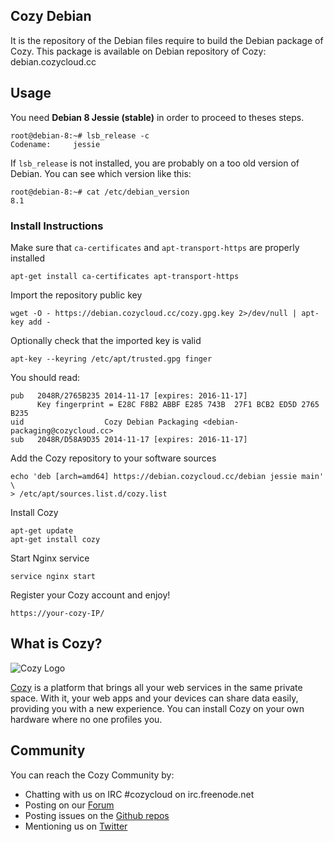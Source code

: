 ## Cozy Debian

It is the repository of the Debian files require to build the Debian package of Cozy. 
This package is available on Debian repository of Cozy: debian.cozycloud.cc

## Usage

You need **Debian 8 Jessie (stable)** in order to proceed to theses steps.

```
root@debian-8:~# lsb_release -c
Codename:     jessie
```

If `lsb_release` is not installed, you are probably on a too old version of
Debian. You can see which version like this:

```
root@debian-8:~# cat /etc/debian_version
8.1
```

### Install Instructions

Make sure that `ca-certificates` and `apt-transport-https` are properly installed

```
apt-get install ca-certificates apt-transport-https
```

Import the repository public key
 
```
wget -O - https://debian.cozycloud.cc/cozy.gpg.key 2>/dev/null | apt-key add -
```

Optionally check that the imported key is valid

```
apt-key --keyring /etc/apt/trusted.gpg finger
```

You should read:

```
pub   2048R/2765B235 2014-11-17 [expires: 2016-11-17]
      Key fingerprint = E28C F8B2 ABBF E285 743B  27F1 BCB2 ED5D 2765 B235
uid                  Cozy Debian Packaging <debian-packaging@cozycloud.cc>
sub   2048R/D58A9D35 2014-11-17 [expires: 2016-11-17]
```

Add the Cozy repository to your software sources

```
echo 'deb [arch=amd64] https://debian.cozycloud.cc/debian jessie main' \
> /etc/apt/sources.list.d/cozy.list
```

Install Cozy

```
apt-get update
apt-get install cozy
```
    
Start Nginx service

```
service nginx start
```

Register your Cozy account and enjoy!

```
https://your-cozy-IP/
```

## What is Cozy?

![Cozy Logo](https://raw.github.com/cozy/cozy-setup/gh-pages/assets/images/happycloud.png)

[Cozy](http://cozy.io) is a platform that brings all your web services in the
same private space.  With it, your web apps and your devices can share data
easily, providing you
with a new experience. You can install Cozy on your own hardware where no one
profiles you. 

## Community 

You can reach the Cozy Community by:

* Chatting with us on IRC #cozycloud on irc.freenode.net
* Posting on our [Forum](https://forum.cozy.io/)
* Posting issues on the [Github repos](https://github.com/cozy/)
* Mentioning us on [Twitter](http://twitter.com/mycozycloud)

